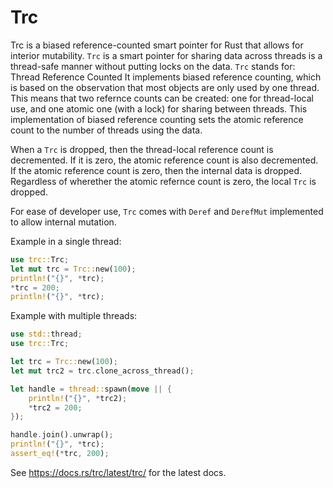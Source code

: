 # Trc
Trc is a biased reference-counted smart pointer for Rust that allows for interior mutability.
`Trc` is a smart pointer for sharing data across threads is a thread-safe manner without putting locks on the data.
`Trc` stands for: Thread Reference Counted
It implements biased reference counting, which is based on the observation that most objects are only used by one thread.
This means that two refernce counts can be created: one for thread-local use, and one atomic one (with a lock) for sharing between threads.
This implementation of biased reference counting sets the atomic reference count to the number of threads using the data.

When a `Trc` is dropped, then the thread-local reference count is decremented. If it is zero, the atomic reference count is also decremented.
If the atomic reference count is zero, then the internal data is dropped. Regardless of wherether the atomic refernce count is zero, the
local `Trc` is dropped.

For ease of developer use, `Trc` comes with `Deref` and `DerefMut` implemented to allow internal mutation.

Example in a single thread:
```rust
use trc::Trc;
let mut trc = Trc::new(100);
println!("{}", *trc);
*trc = 200;
println!("{}", *trc);
```

Example with multiple threads:
```rust
use std::thread;
use trc::Trc;

let trc = Trc::new(100);
let mut trc2 = trc.clone_across_thread();

let handle = thread::spawn(move || {
    println!("{}", *trc2);
    *trc2 = 200;
});

handle.join().unwrap();
println!("{}", *trc);
assert_eq!(*trc, 200);
```

See https://docs.rs/trc/latest/trc/ for the latest docs.